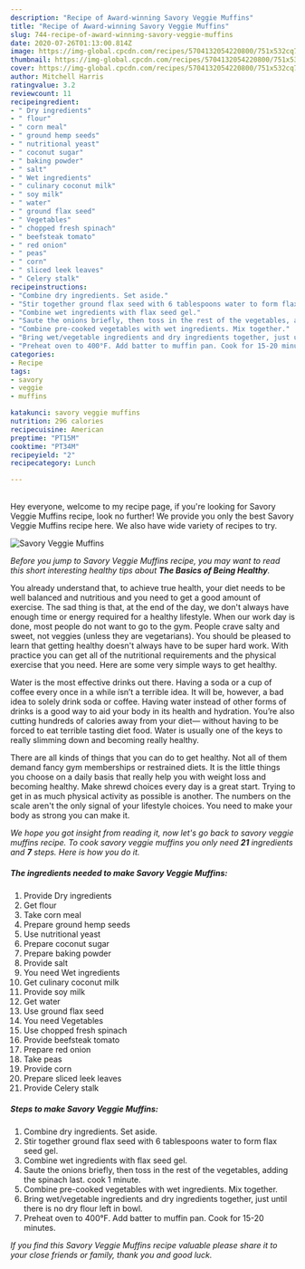 ```yaml
---
description: "Recipe of Award-winning Savory Veggie Muffins"
title: "Recipe of Award-winning Savory Veggie Muffins"
slug: 744-recipe-of-award-winning-savory-veggie-muffins
date: 2020-07-26T01:13:00.814Z
image: https://img-global.cpcdn.com/recipes/5704132054220800/751x532cq70/savory-veggie-muffins-recipe-main-photo.jpg
thumbnail: https://img-global.cpcdn.com/recipes/5704132054220800/751x532cq70/savory-veggie-muffins-recipe-main-photo.jpg
cover: https://img-global.cpcdn.com/recipes/5704132054220800/751x532cq70/savory-veggie-muffins-recipe-main-photo.jpg
author: Mitchell Harris
ratingvalue: 3.2
reviewcount: 11
recipeingredient:
- " Dry ingredients"
- " flour"
- " corn meal"
- " ground hemp seeds"
- " nutritional yeast"
- " coconut sugar"
- " baking powder"
- " salt"
- " Wet ingredients"
- " culinary coconut milk"
- " soy milk"
- " water"
- " ground flax seed"
- " Vegetables"
- " chopped fresh spinach"
- " beefsteak tomato"
- " red onion"
- " peas"
- " corn"
- " sliced leek leaves"
- " Celery stalk"
recipeinstructions:
- "Combine dry ingredients. Set aside."
- "Stir together ground flax seed with 6 tablespoons water to form flax seed gel."
- "Combine wet ingredients with flax seed gel."
- "Saute the onions briefly, then toss in the rest of the vegetables, adding the spinach last. cook 1 minute."
- "Combine pre-cooked vegetables with wet ingredients. Mix together."
- "Bring wet/vegetable ingredients and dry ingredients together, just until there is no dry flour left in bowl."
- "Preheat oven to 400°F. Add batter to muffin pan. Cook for 15-20 minutes."
categories:
- Recipe
tags:
- savory
- veggie
- muffins

katakunci: savory veggie muffins 
nutrition: 296 calories
recipecuisine: American
preptime: "PT15M"
cooktime: "PT34M"
recipeyield: "2"
recipecategory: Lunch

---
```

<br>
Hey everyone, welcome to my recipe page, if you're looking for Savory Veggie Muffins recipe, look no further! We provide you only the best Savory Veggie Muffins recipe here. We also have wide variety of recipes to try.
<br>


![Savory Veggie Muffins](https://img-global.cpcdn.com/recipes/5704132054220800/751x532cq70/savory-veggie-muffins-recipe-main-photo.jpg)

<i>Before you jump to Savory Veggie Muffins recipe, you may want to read this short interesting healthy tips about <strong>The Basics of Being Healthy</strong>.</i>

You already understand that, to achieve true health, your diet needs to be well balanced and nutritious and you need to get a good amount of exercise. The sad thing is that, at the end of the day, we don't always have enough time or energy required for a healthy lifestyle. When our work day is done, most people do not want to go to the gym. People crave salty and sweet, not veggies (unless they are vegetarians). You should be pleased to learn that getting healthy doesn't always have to be super hard work. With practice you can get all of the nutritional requirements and the physical exercise that you need. Here are some very simple ways to get healthy.

Water is the most effective drinks out there. Having a soda or a cup of coffee every once in a while isn’t a terrible idea. It will be, however, a bad idea to solely drink soda or coffee. Having water instead of other forms of drinks is a good way to aid your body in its health and hydration. You’re also cutting hundreds of calories away from your diet— without having to be forced to eat terrible tasting diet food. Water is usually one of the keys to really slimming down and becoming really healthy.

There are all kinds of things that you can do to get healthy. Not all of them demand fancy gym memberships or restrained diets. It is the little things you choose on a daily basis that really help you with weight loss and becoming healthy. Make shrewd choices every day is a great start. Trying to get in as much physical activity as possible is another. The numbers on the scale aren't the only signal of your lifestyle choices. You need to make your body as strong you can make it. 


<i>We hope you got insight from reading it, now let's go back to savory veggie muffins recipe. To cook savory veggie muffins you only need <strong>21</strong> ingredients and <strong>7</strong> steps. Here is how you do it.
</i>

##### The ingredients needed to make Savory Veggie Muffins:

1. Provide  Dry ingredients
1. Get  flour
1. Take  corn meal
1. Prepare  ground hemp seeds
1. Use  nutritional yeast
1. Prepare  coconut sugar
1. Prepare  baking powder
1. Provide  salt
1. You need  Wet ingredients
1. Get  culinary coconut milk
1. Provide  soy milk
1. Get  water
1. Use  ground flax seed
1. You need  Vegetables
1. Use  chopped fresh spinach
1. Provide  beefsteak tomato
1. Prepare  red onion
1. Take  peas
1. Provide  corn
1. Prepare  sliced leek leaves
1. Provide  Celery stalk


##### Steps to make Savory Veggie Muffins:

1. Combine dry ingredients. Set aside.
1. Stir together ground flax seed with 6 tablespoons water to form flax seed gel.
1. Combine wet ingredients with flax seed gel.
1. Saute the onions briefly, then toss in the rest of the vegetables, adding the spinach last. cook 1 minute.
1. Combine pre-cooked vegetables with wet ingredients. Mix together.
1. Bring wet/vegetable ingredients and dry ingredients together, just until there is no dry flour left in bowl.
1. Preheat oven to 400°F. Add batter to muffin pan. Cook for 15-20 minutes.


<i>If you find this Savory Veggie Muffins recipe valuable please share it to your close friends or family, thank you and good luck.</i>
